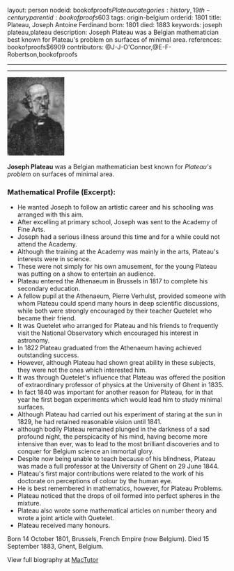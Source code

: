 layout: person
nodeid: bookofproofs$Plateau
categories: history,19th-century
parentid: bookofproofs$603
tags: origin-belgium
orderid: 1801
title: Plateau, Joseph Antoine Ferdinand
born: 1801
died: 1883
keywords: joseph plateau,plateau
description: Joseph Plateau was a Belgian mathematician best known for Plateau's problem on surfaces of minimal area.
references: bookofproofs$6909
contributors: @J-J-O'Connor,@E-F-Robertson,bookofproofs

---



---

![Plateau.jpg](https://github.com/bookofproofs/bookofproofs.github.io/blob/main/_sources/_assets/images/portraits/Plateau.jpg?raw=true)

**Joseph Plateau** was a Belgian mathematician best known for _Plateau's problem_ on surfaces of minimal area.

### Mathematical Profile (Excerpt):
* He wanted Joseph to follow an artistic career and his schooling was arranged with this aim.
* After excelling at primary school, Joseph was sent to the Academy of Fine Arts.
* Joseph had a serious illness around this time and for a while could not attend the Academy.
* Although the training at the Academy was mainly in the arts, Plateau's interests were in science.
* These were not simply for his own amusement, for the young Plateau was putting on a show to entertain an audience.
* Plateau entered the Athenaeum in Brussels in 1817 to complete his secondary education.
* A fellow pupil at the Athenaeum, Pierre Verhulst, provided someone with whom Plateau could spend many hours in deep scientific discussions, while both were strongly encouraged by their teacher Quetelet who became their friend.
* It was Quetelet who arranged for Plateau and his friends to frequently visit the National Observatory which encouraged his interest in astronomy.
* In 1822 Plateau graduated from the Athenaeum having achieved outstanding success.
* However, although Plateau had shown great ability in these subjects, they were not the ones which interested him.
* It was through Quetelet's influence that Plateau was offered the position of extraordinary professor of physics at the University of Ghent in 1835.
* In fact 1840 was important for another reason for Plateau, for in that year he first began experiments which would lead him to study minimal surfaces.
* Although Plateau had carried out his experiment of staring at the sun in 1829, he had retained reasonable vision until 1841.
* although bodily Plateau remained plunged in the darkness of a sad profound night, the perspicacity of his mind, having become more intensive than ever, was to lead to the most brilliant discoveries and to conquer for Belgium science an immortal glory.
* Despite now being unable to teach because of his blindness, Plateau was made a full professor at the University of Ghent on 29 June 1844.
* Plateau's first major contributions were related to the work of his doctorate on perceptions of colour by the human eye.
* He is best remembered in mathematics, however, for Plateau Problems.
* Plateau noticed that the drops of oil formed into perfect spheres in the mixture.
* Plateau also wrote some mathematical articles on number theory and wrote a joint article with Quetelet.
* Plateau received many honours.

Born 14 October 1801, Brussels, French Empire (now Belgium). Died 15 September 1883, Ghent, Belgium.

View full biography at [MacTutor](https://mathshistory.st-andrews.ac.uk/Biographies/Plateau/)
